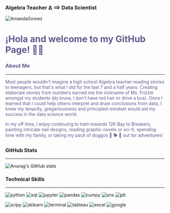 ### Algebra Teacher ∆ ⟹ Data Scientist
![AmandaGomez](https://github.com/o0amandagomez0o/o0amandagomez0o/blob/master/imgs/mainbanner.gif?raw=true)

<span style="color:5F5B8F">
    

# ¡Hola and welcome to my GitHub Page! 👋🏼
### About Me
***
Most people wouldn't imagine a high school Algebra teacher reading stories to teenagers, but that's what I did  for the last 7 and a half years. Creating elaborate stories from numbers earned me the nickname of Ms. Frizzle amongst my students (do know, I don't have red hair or drive a bus). Once I learned that I could help others interpret and draw conclusions from data, I knew my tenacity, gregariousness and principled-mindset would aid my success in the data science world.
    
In my off time, I enjoy continuing to train towards 12K Bay to Breakers, painting intricate nail designs, reading graphic novels or sci-fi, spending time with my family, or taking my pack of doggos 🐶 🐕 🐶 out for adventures!
    

</span> 


### GitHub Stats
***

![Anurag's GitHub stats](https://github-readme-stats.vercel.app/api?username=o0amandagomez0o&show_icons=true&bg_color=D4EFEB&title_color=5F5B8F&text_color=5F5B8F&icon_color=6F5950)

### Technical Skills
***
![python](https://img.shields.io/badge/-Python-5F5B8F?style=plastic&logo=python&logoColor=D4EFEB) ![sql](https://img.shields.io/badge/-SQL-5F5B8F?style=plastic&logo=mysql&logoColor=D4EFEB) ![jupyter](https://img.shields.io/badge/-Jupyter_Lab-5F5B8F?style=plastic&logo=jupyter&logoColor=D4EFEB) ![pandas](https://img.shields.io/badge/-Pandas-5F5B8F?style=plastic&logo=pandas&logoColor=D4EFEB) ![numpy](https://img.shields.io/badge/-NumPy-5F5B8F?style=plastic&logo=numpy&logoColor=D4EFEB) ![sns](https://img.shields.io/badge/-Seaborn-5F5B8F?style=plastic&logo=github&logoColor=D4EFEB) ![plt](https://img.shields.io/badge/-Matplotlib-5F5B8F?style=plastic&logo=github&logoColor=D4EFEB)

![scipy](https://img.shields.io/badge/-SciPy-5F5B8F?style=plastic&logo=scipy&logoColor=D4EFEB) ![sklearn](https://img.shields.io/badge/-SciKit--Learn-5F5B8F?style=plastic&logo=scikit-learn&logoColor=D4EFEB) ![terminal](https://img.shields.io/badge/-Terminal-5F5B8F?style=plastic&logo=apple&logoColor=D4EFEB)  ![tableau](https://img.shields.io/badge/-Tableau-5F5B8F?style=plastic&logo=tableau&logoColor=D4EFEB)  ![excel](https://img.shields.io/badge/-Excel-5F5B8F?style=plastic&logo=microsoft-excel&logoColor=D4EFEB) ![google](https://img.shields.io/badge/-Google_Suite-5F5B8F?style=plastic&logo=google&logoColor=D4EFEB)  










    
   